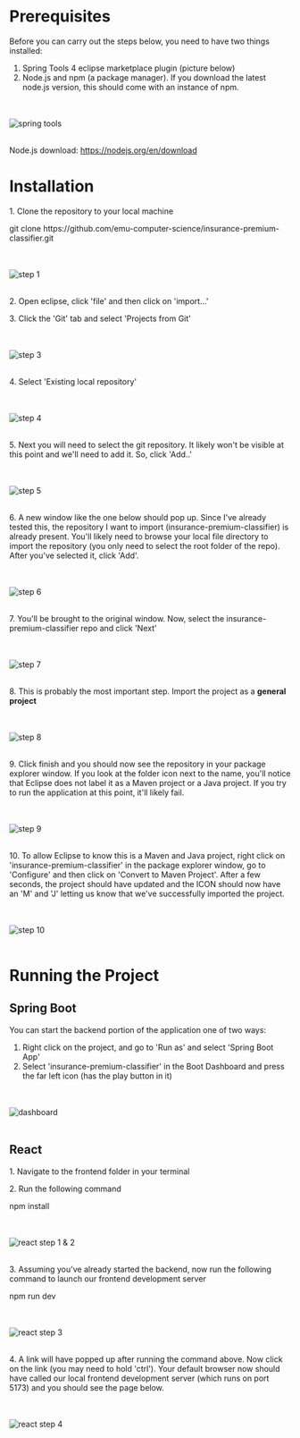 <h1>Prerequisites</h1>
Before you can carry out the steps below, you need to have two things installed:
<ol>
  <li>Spring Tools 4 eclipse marketplace plugin (picture below)</li>
  <li>Node.js and npm (a package manager). If you download the latest node.js version, this should come with an instance of npm.</li>
</ol>

<br/><br/>
![spring tools](https://github.com/seanpolid/insurance-premium-classifier-photos/blob/main/spring-tools.png)
<br/><br/>

<p>Node.js download: <a href="https://nodejs.org/en/download">https://nodejs.org/en/download</a></p>

<h1>Installation</h1>

<p>1. Clone the repository to your local machine</p>
git clone https://github.com/emu-computer-science/insurance-premium-classifier.git

<br/><br/>
![step 1](https://github.com/seanpolid/insurance-premium-classifier-photos/blob/main/1.png)
<br/><br/>

<p>2. Open eclipse, click 'file' and then click on 'import...'</p>

<p>3. Click the 'Git' tab and select 'Projects from Git'</p>

<br/><br/>
![step 3](https://github.com/seanpolid/insurance-premium-classifier-photos/blob/main/3.png)
<br/><br/>

<p>4. Select 'Existing local repository'</p>

<br/><br/>
![step 4](https://github.com/seanpolid/insurance-premium-classifier-photos/blob/main/4.png)
<br/><br/>

<p>5. Next you will need to select the git repository. It likely won't be visible at this point and we'll need to add it. So, click 'Add..'</p>

<br/><br/>
![step 5](https://github.com/seanpolid/insurance-premium-classifier-photos/blob/main/5.png)
<br/><br/>

<p>6. A new window like the one below should pop up. Since I've already tested this, the repository I want to import (insurance-premium-classifier) is already present. You'll likely need to browse your local file directory to import the repository (you only need to select the root folder of the repo). After you've selected it, click 'Add'.</p>

<br/><br/>
![step 6](https://github.com/seanpolid/insurance-premium-classifier-photos/blob/main/6.png)
<br/><br/>

<p>7. You'll be brought to the original window. Now, select the insurance-premium-classifier repo and click 'Next'</p>

<br/><br/>
![step 7](https://github.com/seanpolid/insurance-premium-classifier-photos/blob/main/7.png)
<br/><br/>

<p>8. This is probably the most important step. Import the project as a <b>general project</b></p>

<br/><br/>
![step 8](https://github.com/seanpolid/insurance-premium-classifier-photos/blob/main/8.png)
<br/><br/>

<p>9. Click finish and you should now see the repository in your package explorer window. If you look at the folder icon next to the name, you'll notice that Eclipse does not label it as a Maven project or a Java project. If you try to run the application at this point, it'll likely fail.</p>

<br/><br/>
![step 9](https://github.com/seanpolid/insurance-premium-classifier-photos/blob/main/9.png)
<br/><br/>

<p>10. To allow Eclipse to know this is a Maven and Java project, right click on 'insurance-premium-classifier' in the package explorer window, go to 'Configure' and then click on 'Convert to Maven Project'. After a few seconds, the project should have updated and the ICON should now have an 'M' and 'J' letting us know that we've successfully imported the project.</p>

<br/><br/>
![step 10](https://github.com/seanpolid/insurance-premium-classifier-photos/blob/main/10.png)
<br/><br/>

<h1>Running the Project</h1>
<h2>Spring Boot</h2>
<p>You can start the backend portion of the application one of two ways:</p>
<ol>
  <li>Right click on the project, and go to 'Run as' and select 'Spring Boot App'</li>
  <li>Select 'insurance-premium-classifier' in the Boot Dashboard and press the far left icon (has the play button in it)</li>
</ol>

<br/><br/>
![dashboard](https://github.com/seanpolid/insurance-premium-classifier-photos/blob/main/dashboard.png)
<br/><br/>

<h2>React</h2>
<p>1. Navigate to the frontend folder in your terminal</p>

<p>2. Run the following command</p>
npm install

<br/><br/>
![react step 1 & 2](https://github.com/seanpolid/insurance-premium-classifier-photos/blob/main/react-1-2.png)
<br/><br/>

<p>3. Assuming you've already started the backend, now run the following command to launch our frontend development server</p>
npm run dev

<br/><br/>
![react step 3](https://github.com/seanpolid/insurance-premium-classifier-photos/blob/main/react-3.png)
<br/><br/>

<p>4. A link will have popped up after running the command above. Now click on the link (you may need to hold 'ctrl'). Your default browser now should have called our local frontend development server (which runs on port 5173) and you should see the page below.</p>

<br/><br/>
![react step 4](https://github.com/seanpolid/insurance-premium-classifier-photos/blob/main/react-4.png)
<br/><br/>


